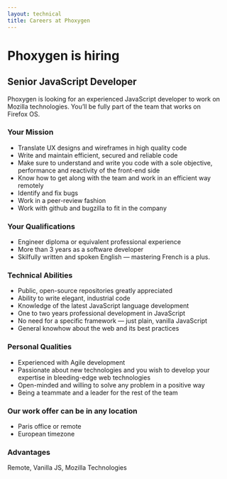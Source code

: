 ```yaml
---
layout: technical
title: Careers at Phoxygen
---
```


# Phoxygen is hiring

## Senior JavaScript Developer

Phoxygen is looking for an experienced JavaScript developer to work on Mozilla technologies. You’ll be fully part of the team that works on Firefox OS.

### Your Mission

- Translate UX designs and wireframes in high quality code
- Write and maintain efficient, secured and reliable code
- Make sure to understand and write you code with a sole objective, performance and reactivity of the front-end side
- Know how to get along with the team and work in an efficient way remotely
- Identify and fix bugs
- Work in a peer-review fashion
- Work with github and bugzilla to fit in the company

### Your Qualifications

- Engineer diploma or equivalent professional experience
- More than 3 years as a software developer
- Skilfully written and spoken English — mastering French is a plus.

### Technical Abilities

- Public, open-source repositories greatly appreciated
- Ability to write elegant, industrial code
- Knowledge of the latest JavaScript language development
- One to two years professional development in JavaScript
- No need for a specific framework — just plain, vanilla JavaScript
- General knowhow about the web and its best practices

### Personal Qualities

- Experienced with Agile development
- Passionate about new technologies and you wish to develop your expertise in bleeding-edge web technologies
- Open-minded and willing to solve any problem in a positive way
- Being a teammate and a leader for the rest of the team

### Our work offer can be in any location

- Paris office or remote
- European timezone

### Advantages

Remote, Vanilla JS, Mozilla Technologies

